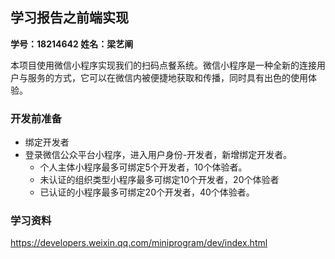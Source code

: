 ## 学习报告之前端实现
**学号：18214642  姓名：梁艺阐**

本项目使用微信小程序实现我们的扫码点餐系统。微信小程序是一种全新的连接用户与服务的方式，它可以在微信内被便捷地获取和传播，同时具有出色的使用体验。
### 开发前准备
- 绑定开发者
- 登录微信公众平台小程序，进入用户身份-开发者，新增绑定开发者。
   - 个人主体小程序最多可绑定5个开发者，10个体验者。
   - 未认证的组织类型小程序最多可绑定10个开发者，20个体验者
   - 已认证的小程序最多可绑定20个开发者，40个体验者。




### 学习资料
https://developers.weixin.qq.com/miniprogram/dev/index.html
